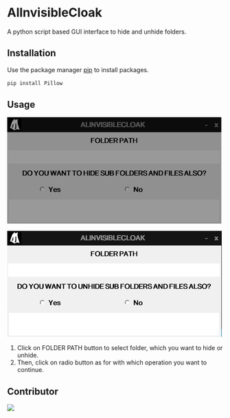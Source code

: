 # AlInvisibleCloak

A python script based GUI interface to hide and unhide folders.

## Installation

Use the package manager [pip](https://pip.pypa.io/en/stable/) to install packages.

```bash
pip install Pillow
```

## Usage

![](/CaptureHide.JPG)

![](/CaptureUnhide.JPG)

1. Click on FOLDER PATH button to select folder, which you want to hide or unhide.
2. Then, click on radio button as for with which operation you want to continue.

## Contributor

<a href="https://github.com/alankarartist/ALINVISIBLECLOAK/graphs/contributors">
    <img src="https://contrib.rocks/image?repo=alankarartist/ALINVISIBLECLOAK" />
</a>
